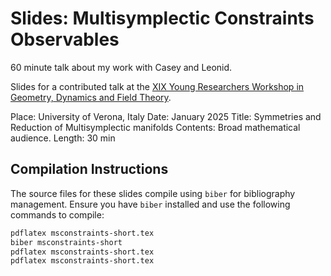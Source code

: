 # Slides: Multisymplectic Constraints Observables
60 minute talk about my work with Casey and Leonid.

Slides for a contributed talk at the [XIX Young Researchers Workshop in Geometry, Dynamics and Field Theory](https://sites.google.com/view/xix-yrw-verona/home?authuser=0).


Place: University of Verona, Italy
Date: January 2025
Title: Symmetries and Reduction of Multisymplectic manifolds
Contents: Broad mathematical audience.
Length: 30 min



## Compilation Instructions
The source files for these slides compile using `biber` for bibliography management. Ensure you have `biber` installed and use the following commands to compile:

```sh
pdflatex msconstraints-short.tex
biber msconstraints-short
pdflatex msconstraints-short.tex
pdflatex msconstraints-short.tex